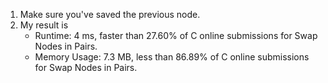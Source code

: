 1. Make sure you've saved the previous node.
2. My result is
   - Runtime: 4 ms, faster than 27.60% of C online submissions for Swap Nodes in Pairs.
   - Memory Usage: 7.3 MB, less than 86.89% of C online submissions for Swap Nodes in Pairs.